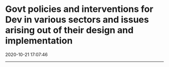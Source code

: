﻿# Govt policies and interventions for Dev in various sectors and issues arising out of their design and implementation
2020-10-21 17:07:46
            
---




